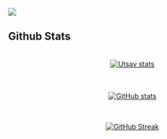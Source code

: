 ![](https://komarev.com/ghpvc/?username=uk2315&label=PROFILE+VIEWS&color=orange)



## Github Stats
<br/>
<div align="center" > <a href="https://github.com/marketplace/actions/label-new-pull-requests-by-firework-production-private-ltd"><img src="https://github-profile-trophy.vercel.app/?username=uk2315&row=3&column=3&theme=onedark" alt="Utsav stats" /></a> </div> <br/> <br/>
<div align="center">
  
[![GitHub stats](https://github-readme-stats.vercel.app/api?username=uk2315&show_icons=true&theme=radical)](https://github.com/black1512/docker-repos/pkgs/container/docker-repos)
</div> <br>
<div align="center">
  
  [![GitHub Streak](https://streak-stats.demolab.com?user=uk2315&theme=radical)](https://github.com/black1512/npm-package-registery/pkgs/npm/npm-package-registery)
  
</div>
